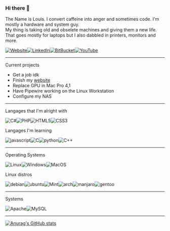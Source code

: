### Hi there 👋  
The Name is Louis. I convert caffeine into anger and sometimes code.
I'm mostly a hardware and system guy.  
My thing is taking old and obselete machines and giving them a new life. That goes mostly for laptops but I also dabbled in printers, monitors and more.

[<img alt="Website" src="https://img.shields.io/badge/Website-black.svg?&style=for-the-badge&logo=data:image/svg%2bxml;base64,PHN2ZyB4bWxucz0iaHR0cDovL3d3dy53My5vcmcvMjAwMC9zdmciIHdpZHRoPSI0MjAiIGhlaWdodD0iNDIwIj4NCjxwYXRoIHN0cm9rZT0iI2ZmZiIgZmlsbD0ibm9uZSIgc3Ryb2tlLXdpZHRoPSIyMCIgZD0iTTIwOSwxNWExOTUsMTk1IDAgMSwwIDIsMHptMSwwdjM5MG0xOTUtMTk1SDE1TTU5LDkwYTI2MCwyNjAgMCAwLDAgMzAyLDAgbTAsMjQwIGEyNjAsMjYwIDAgMCwwLTMwMiwwTTE5NSwyMGEyNTAsMjUwIDAgMCwwIDAsMzgyIG0zMCwwIGEyNTAsMjUwIDAgMCwwIDAtMzgyIi8+DQo8c2NyaXB0IHhtbG5zPSIiLz48L3N2Zz4=&logoColor=white"/>](https://richard486.ch/)[<img alt="LinkedIn" src="https://img.shields.io/badge/LinkedIn-blue.svg?style=for-the-badge&logo=linkedin&logoColor=white"/>](https://www.linkedin.com/in/louis-richard-8079b21a3)[<img alt="BitBucket" src="https://img.shields.io/badge/Bitbucket-darkblue.svg?style=for-the-badge&logo=bitbucket&logoColor=white"/>](https://bitbucket.org/LouisRichard/)[<img alt="YouTube" src="https://img.shields.io/badge/Youtube-red.svg?&style=for-the-badge&logo=youtube"/>](https://www.youtube.com/@aur.louisrichard)
****

Current projects

* Get a job idk
* Finish my [website](https://richard486.ch/)  
* Replace GPU in Mac Pro 4,1
* Have Pipewire working on the Linux Workstation
* Configure my NAS  

****
Langages that I'm alright with 

<img alt="C#" src="https://img.shields.io/badge/c%23%20-%23239120.svg?&style=for-the-badge&logo=c-sharp&logoColor=white"/><img alt="PHP" src="https://img.shields.io/badge/php-%23777BB4.svg?&style=for-the-badge&logo=php&logoColor=white"/><img alt="HTML5" src="https://img.shields.io/badge/html5%20-%23E34F26.svg?&style=for-the-badge&logo=html5&logoColor=white"/><img alt="CSS3" src="https://img.shields.io/badge/css3%20-%231572B6.svg?&style=for-the-badge&logo=css3&logoColor=white"/>

Langages I'm learning  

<img alt="javascript" src="https://img.shields.io/badge/javascript-yellow.svg?&style=for-the-badge&logo=javascript&logoColor=white"/><img alt="C" src="https://img.shields.io/badge/C-lightgrey.svg?&style=for-the-badge&logo=C&logoColor=white"/><img alt="python" src="https://img.shields.io/badge/python-blue.svg?&style=for-the-badge&logo=python&logoColor=white"/><img alt="C++" src="https://img.shields.io/badge/C++-hotpink.svg?&style=for-the-badge&logo=c%2B%2B&&logoColor=white"/>
****
Operating Systems  

<img alt="Linux" src="https://img.shields.io/badge/Linux-black.svg?&style=for-the-badge&logo=linux&logoColor=white"/><img alt="Windows" src="https://img.shields.io/badge/Windows-blue.svg?&style=for-the-badge&logo=windows&logoColor=white"/><img alt="MacOS" src="https://img.shields.io/badge/osx-white.svg?&style=for-the-badge&logo=apple&logoColor=black"/>

Linux distros  

<img alt="debian" src="https://img.shields.io/badge/Debian-darkred.svg?&style=for-the-badge&logo=debian&logoColor=white"/><img alt="ubuntu" src="https://img.shields.io/badge/Ubuntu-orange.svg?&style=for-the-badge&logo=ubuntu&logoColor=white"/><img alt="Mint" src="https://img.shields.io/badge/Mint-green.svg?&style=for-the-badge&logo=linux-mint&logoColor=white"/><img alt="arch" src="https://img.shields.io/badge/Arch-blue.svg?&style=for-the-badge&logo=Arch-linux&logoColor=white"/><img alt="manjaro" src="https://img.shields.io/badge/Manjaro-green.svg?&style=for-the-badge&logo=manjaro&logoColor=white"/><img alt="gentoo" src="https://img.shields.io/badge/Gentoo-purple.svg?&style=for-the-badge&logo=gentoo&logoColor=white"/>

****
Systems  

<img alt="Apache" src="https://img.shields.io/badge/Apache-darkred.svg?&style=for-the-badge&logo=apache&logoColor=white"/><img alt="MySQL" src="https://img.shields.io/badge/MySQL-darkblue.svg?&style=for-the-badge&logo=mysql&logoColor=white"/>

****

[![Anurag's GitHub stats](https://github-readme-stats.vercel.app/api?username=LouisRichard&show_icons=true&theme=radical)](https://github.com/anuraghazra/github-readme-stats)
